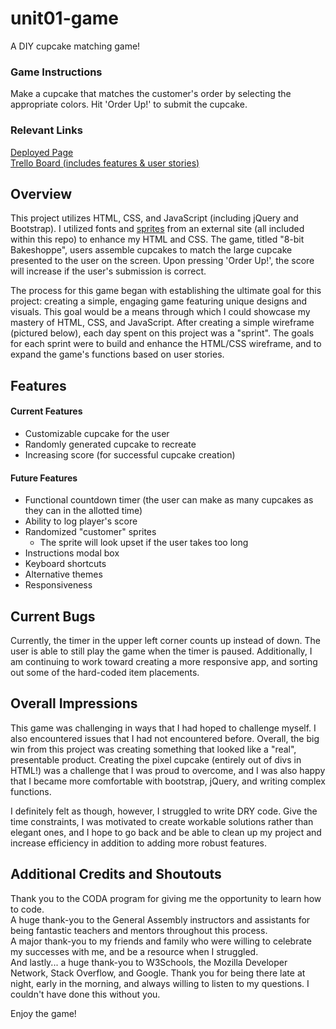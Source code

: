 # unit01-game
A DIY cupcake matching game!

### Game Instructions
Make a cupcake that matches the customer's order by selecting the appropriate colors. Hit 'Order Up!' to submit the cupcake.

### Relevant Links
[Deployed Page](https://cathua.github.io/unit01-game/)  
[Trello Board (includes features & user stories)](https://trello.com/b/kwaPrg9j/bakeshoppe)  

## Overview
This project utilizes HTML, CSS, and JavaScript (including jQuery and Bootstrap). I utilized fonts and [sprites](https://dribbble.com/shots/1558327-Fruits-8bit) from an external site (all included within this repo) to enhance my HTML and CSS. The game, titled "8-bit Bakeshoppe", users assemble cupcakes to match the large cupcake presented to the user on the screen. Upon pressing 'Order Up!', the score will increase if the user's submission is correct.  

The process for this game began with establishing the ultimate goal for this project: creating a simple, engaging game featuring unique designs and visuals. This goal would be a means through which I could showcase my mastery of HTML, CSS, and JavaScript. After creating a simple wireframe (pictured below), each day spent on this project was a "sprint". The goals for each sprint were to build and enhance the HTML/CSS wireframe, and to expand the game's functions based on user stories.  

## Features
#### Current Features
* Customizable cupcake for the user
* Randomly generated cupcake to recreate
* Increasing score (for successful cupcake creation)  
#### Future Features
* Functional countdown timer (the user can make as many cupcakes as they can in the allotted time)
* Ability to log player's score
* Randomized "customer" sprites
  * The sprite will look upset if the user takes too long
* Instructions modal box
* Keyboard shortcuts
* Alternative themes
* Responsiveness  

## Current Bugs
Currently, the timer in the upper left corner counts up instead of down. The user is able to still play the game when the timer is paused. Additionally, I am continuing to work toward creating a more responsive app, and sorting out some of the hard-coded item placements.  

## Overall Impressions
This game was challenging in ways that I had hoped to challenge myself. I also encountered issues that I had not encountered before. Overall, the big win from this project was creating something that looked like a "real", presentable product. Creating the pixel cupcake (entirely out of divs in HTML!) was a challenge that I was proud to overcome, and I was also happy that I became more comfortable with bootstrap, jQuery, and writing complex functions.  
  
I definitely felt as though, however, I struggled to write DRY code. Give the time constraints, I was motivated to create workable solutions rather than elegant ones, and I hope to go back and be able to clean up my project and increase efficiency in addition to adding more robust features.

## Additional Credits and Shoutouts
Thank you to the CODA program for giving me the opportunity to learn how to code.  
A huge thank-you to the General Assembly instructors and assistants for being fantastic teachers and mentors throughout this process.  
A major thank-you to my friends and family who were willing to celebrate my successes with me, and be a resource when I struggled.  
And lastly... a huge thank-you to W3Schools, the Mozilla Developer Network, Stack Overflow, and Google. Thank you for being there late at night, early in the morning, and always willing to listen to my questions. I couldn't have done this without you.  

Enjoy the game!  
